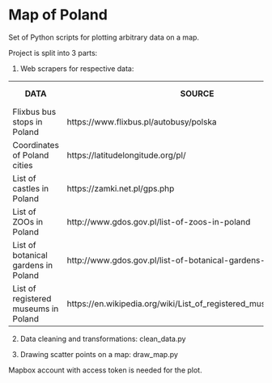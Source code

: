 # Map of Poland

Set of Python scripts for plotting arbitrary data on a map.

Project is split into 3 parts:
1) Web scrapers for respective data:

<table class="tg">
  <tr>
    <th class="tg-lboi">DATA</th>
    <th class="tg-lboi">SOURCE</th>
    <th class="tg-lboi">SCRIPT</th>
    <th class="tg-0lax">OUTPUT FILE</th>
  </tr>
  <tr>
    <td class="tg-lboi">Flixbus bus stops in Poland</td>
    <td class="tg-lboi">https://www.flixbus.pl/autobusy/polska</td>
    <td class="tg-lboi">flixbus_scrape.py</td>
    <td class="tg-0lax">flixbus.csv</td>
  </tr>
  <tr>
    <td class="tg-lboi">Coordinates of Poland cities</td>
    <td class="tg-lboi">https://latitudelongitude.org/pl/</td>
    <td class="tg-lboi">cities_scrape.py</td>
    <td class="tg-0lax">cities.csv</td>
  </tr>
  <tr>
    <td class="tg-0lax">List of castles in Poland</td>
    <td class="tg-0lax">https://zamki.net.pl/gps.php</td>
    <td class="tg-0lax">castles_scrape.py</td>
    <td class="tg-0lax">castles.csv</td>
  </tr>
  <tr>
    <td class="tg-0lax">List of ZOOs in Poland</td>
    <td class="tg-0lax">http://www.gdos.gov.pl/list-of-zoos-in-poland</td>
    <td class="tg-0lax">-</td>
    <td class="tg-0lax">zoos.csv</td>
  </tr>
  <tr>
    <td class="tg-0lax">List of botanical gardens in Poland</td>
    <td class="tg-0lax">http://www.gdos.gov.pl/list-of-botanical-gardens-in-poland</td>
    <td class="tg-0lax">-</td>
    <td class="tg-0lax">gardens.csv</td>
  </tr>
  <tr>
    <td class="tg-0lax">List of registered museums in Poland</td>
    <td class="tg-0lax">https://en.wikipedia.org/wiki/List_of_registered_museums_in_Poland</td>
    <td class="tg-0lax">museums_scrape.py</td>
    <td class="tg-0lax">museums.csv</td>
  </tr>
</table>

2) Data cleaning and transformations: clean_data.py

3) Drawing scatter points on a map: draw_map.py

Mapbox account with access token is needed for the plot.

